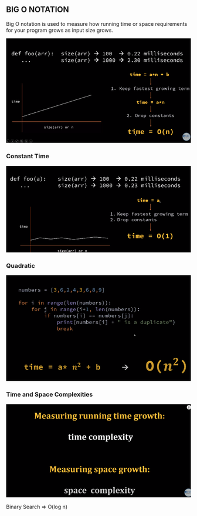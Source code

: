 ## BIG O NOTATION
Big O notation is used to measure how running time or space requirements for your program grows as input size grows.

![img.png](img.png)

### Constant Time
![img_1.png](img_1.png)

### Quadratic 
![img_2.png](img_2.png)

### Time and Space Complexities
![img_3.png](img_3.png)

Binary Search => O(log n)

